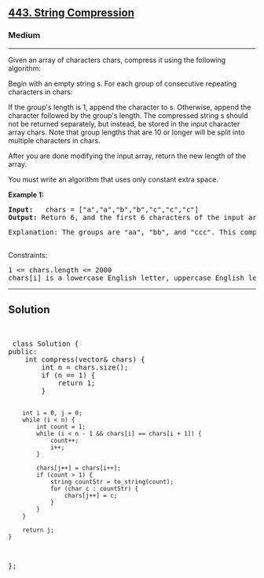 
<h2><a href="https://leetcode.com/problems/string-compression/description/">443. String Compression</a></h2>
<h3>Medium</h3>
<hr>
<div><p>
Given an array of characters chars, compress it using the following algorithm:

Begin with an empty string s. For each group of consecutive repeating characters in chars:

If the group's length is 1, append the character to s.
Otherwise, append the character followed by the group's length.
The compressed string s should not be returned separately, but instead, be stored in the input character array chars. Note that group lengths that are 10 or longer will be split into multiple characters in chars.

After you are done modifying the input array, return the new length of the array.

You must write an algorithm that uses only constant extra space.
</p>


<p><strong>Example 1:</strong></p>
<pre><strong>Input:</strong>   chars = ["a","a","b","b","c","c","c"]
<strong>Output:</strong> Return 6, and the first 6 characters of the input array should be: ["a","2","b","2","c","3"]
</pre>
<pre>
Explanation: The groups are "aa", "bb", and "ccc". This compresses to "a2b2c3".
  </pre>
  

 

Constraints:
<pre>
1 <= chars.length <= 2000
chars[i] is a lowercase English letter, uppercase English letter, digit, or symbol.
</pre>
<hr>
 <h2><strong><b>Solution</b></strong></h2>
 <br>
 <pre>
 class Solution {
public:
    int compress(vector<char>& chars) {
        int n = chars.size();
        if (n == 1) {
            return 1;
        }
        
        int i = 0, j = 0;
        while (i < n) {
            int count = 1;
            while (i < n - 1 && chars[i] == chars[i + 1]) {
                count++;
                i++;
            }
            
            chars[j++] = chars[i++];
            if (count > 1) {
                string countStr = to_string(count);
                for (char c : countStr) {
                    chars[j++] = c;
                }
            }
        }
        
        return j;
    }
};
 </pre>

